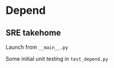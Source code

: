# Depend

## SRE takehome

Launch from `__main__.py`

Some initial unit testing in `test_depend.py`
